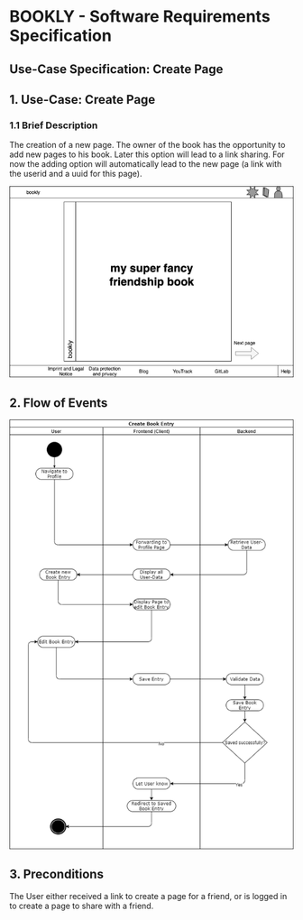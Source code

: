 # BOOKLY - Software Requirements Specification
## Use-Case Specification: Create Page

## 1. Use-Case: Create Page

### 1.1 Brief Description

The creation of a new page. The owner of the book has the opportunity to add new pages to his
book. Later this option will lead to a link sharing. For now the adding option will automatically
lead to the new page (a link with the userid and a uuid for this page).

![Friendship Book Cover](cover.png "Friendship Book Cover")

## 2. Flow of Events

![Create Book Entry](Create_Book_Entry.png "Create Book Entry")


## 3. Preconditions

The User either received a link to create a page for a friend, or is logged in to create a page to share with a friend.
